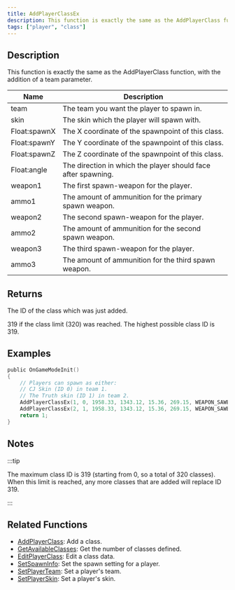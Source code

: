```yaml
---
title: AddPlayerClassEx
description: This function is exactly the same as the AddPlayerClass function, with the addition of a team parameter.
tags: ["player", "class"]
---
```


## Description

This function is exactly the same as the AddPlayerClass function, with the addition of a team parameter.

| Name         | Description                                                   |
|--------------|---------------------------------------------------------------|
| team         | The team you want the player to spawn in.                     |
| skin         | The skin which the player will spawn with.                    |
| Float:spawnX | The X coordinate of the spawnpoint of this class.             |
| Float:spawnY | The Y coordinate of the spawnpoint of this class.             |
| Float:spawnZ | The Z coordinate of the spawnpoint of this class.             |
| Float:angle  | The direction in which the player should face after spawning. |
| weapon1      | The first spawn-weapon for the player.                        |
| ammo1        | The amount of ammunition for the primary spawn weapon.        |
| weapon2      | The second spawn-weapon for the player.                       |
| ammo2        | The amount of ammunition for the second spawn weapon.         |
| weapon3      | The third spawn-weapon for the player.                        |
| ammo3        | The amount of ammunition for the third spawn weapon.          |

## Returns

The ID of the class which was just added.

319 if the class limit (320) was reached. The highest possible class ID is 319.

## Examples

```c
public OnGameModeInit()
{
    // Players can spawn as either:
    // CJ Skin (ID 0) in team 1.
    // The Truth skin (ID 1) in team 2.
    AddPlayerClassEx(1, 0, 1958.33, 1343.12, 15.36, 269.15, WEAPON_SAWEDOFF, 36, WEAPON_UZI, 150, WEAPON_FIST, 0); // CJ
    AddPlayerClassEx(2, 1, 1958.33, 1343.12, 15.36, 269.15, WEAPON_SAWEDOFF, 36, WEAPON_UZI, 150, WEAPON_FIST, 0); // The Truth
    return 1;
}
```

## Notes

:::tip

The maximum class ID is 319 (starting from 0, so a total of 320 classes). When this limit is reached, any more classes that are added will replace ID 319.

:::

## Related Functions

- [AddPlayerClass](AddPlayerClass): Add a class.
- [GetAvailableClasses](GetAvailableClasses): Get the number of classes defined.
- [EditPlayerClass](EditPlayerClass): Edit a class data.
- [SetSpawnInfo](SetSpawnInfo): Set the spawn setting for a player.
- [SetPlayerTeam](SetPlayerTeam): Set a player's team.
- [SetPlayerSkin](SetPlayerSkin): Set a player's skin.
